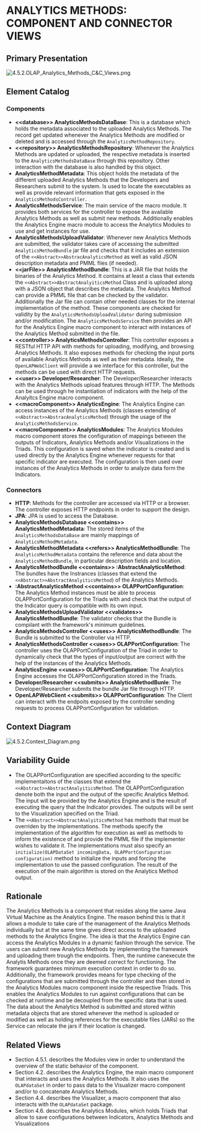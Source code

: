 # ANALYTICS METHODS: COMPONENT AND CONNECTOR VIEWS

## Primary Presentation

![4.5.2.OLAP_Analytics_Methods_C&C_Views.png](../4.Views/4.5.2.OLAP_Analytics_Methods_C%26C_Views.png)

## Element Catalog

### Components
* **&#60;&#60;database&#62;&#62; AnalyticsMethodsDataBase**: This is a database which holds the metadata associated to the uploaded Analytics Methods. The record get updated whenever the Analytics Methods are modified or deleted and is accessed through the `AnalyticsMethodRepository`.
* **&#60;&#60;repository&#62;&#62; AnalyticsMethodsRepository**: Whenever the Analytics Methods are updated or uploaded, the respective metadata is inserted to the `AnalyticsMethodsDataBase` through this repository. Other interaction with the database is also handled by this object.
* **AnalyticsMethodMetadata**: This object holds the metadata of the different uploaded Analytics Methods that the Developers and Researchers submit to the system. Is used to locate the executables as well as provide relevant information that gets exposed in the `AnalyticsMethodsController`.
* **AnalyticsMethodsService**: The main service of the macro module. It provides both services for the controller to expose the available Analytics Methods as well as submit new methods. Additionally enables the Analytics Engine macro module to access the Analytics Modules to use and get instances for use.
* **AnalyticsMethodsUploadValidator**: Whenever new Analytics Methods are submitted, the validator takes care of accessing the submitted `AnalyticsMethodBundle` jar file and checks that it includes an extension of the `<<Abstract>>AbstracAnalyticsMethod` as well as valid JSON description metadata and PMML files (if needed).
* **&#60;&#60;jarFile&#62;&#62; AnalyticsMethodBundle**: This is a JAR file that holds the binaries of the Analytics Method. It contains at least a class that extends the `<<Abstract>>AbstractAnalyiticsMethod` Class and is uploaded along with a JSON object that describes the metadata. The Analyitcs Method can provide a PMML file that can be checked by the validator. Additionally the Jar file can contain other needed classes for the internal implementation of the method. These components are checked for validity by the `AnalyticsMethodsUploadValidator` during submission and/or modification. The `AnalyticsMethodsService` then provides an API for the Analytics Engine macro component to interact with instances of the Analytics Method submitted in the file.
* **&#60;&#60;controller&#62;&#62; AnalyticsMethodsController**: This controller exposes a RESTful HTTP API with methods for uploading, modifying, and browsing Analytics Methods. It also exposes methods for checking the input ports of available Analytics Methods as well as their metadata. Ideally, the `OpenLAPWebClient` will provide a we interface for this controller, but the methods can be used with direct HTTP requests.
* **&#60;&#60;user&#62;&#62; Developer/Researcher**: The Developer/Researcher interacts with the Analytics Methods upload features through HTTP. The Methods can be used through he instantiation of indicators with the help of the Analyitcs Engine macro component.
* **&#60;&#60;macroComponent&#62;&#62; AnalyticsEngine**: The Analytics Engine can access instances of the Analytics Methods (classes extending of `<<Abstract>>AbstracAnalyticsMethod`) through the usage of the `AnalyticsMethodsService`.
* **&#60;&#60;macroComponent&#62;&#62; AnalyticsModules**: The Analytics Modules macro component stores the configuration of mappings between the outputs of Indicators, Analytics Methods and/or Visualizations in the Triads. This configuration is saved when the indicator is created and is used directly by the Analytics Engine whenever requests for that specific indicator are executed. The configuration is then used over instances of the Analytics Methods in order to analyze data form the Indicators.

### Connectors

* **HTTP**: Methods for the controller are accessed via HTTP or a browser. The controller exposes HTTP endpoints in order to support the design.
* **JPA**: JPA is used to access the Database.
* **AnalyticsMethodsDatabase &#60;&#60;contains&#62;&#62; AnalyticsMethodMetadata**: The stored items of the `AnalyticsMethodsDataBase` are mainly mappings of `AnalyticsMethodMetadata`.
* **AnalyticsMethodMetadata &#60;&#60;refers&#62;&#62; AnalyticsMethodBundle**: The `AnalyticsMethodMetadata` contains the reference and data about the `AnalyticsMethodBundle`, in particular description fields and location.
* **AnalyticsMethodBundle &#60;&#60;contains&#62;&#62; :AbstractAnalyticsMethod**: The bundles have the Instrances (classes that extend the `<<Abstract>>AbstractAnalyiticsMethod`) of the Analytics Methods.
* **:AbstractAnalyticsMethod &#60;&#60;contains&#62;&#62; OLAPPortConfiguration**: The Analytics Method instances must be able to process OLAPPortConfiguration for the Triads with and check that the output of the Indicator query is compatible with its own input.
* **AnalyticsMethodsUploadValidator &#60;&#60;validates&#62;&#62; AnalyticsMethodBundle**: The validator checks that the Bundle is compilant with the framework's minimum guidelines.
* **AnalyticsMethodsController &#60;&#60;uses&#62;&#62; AnalyticsMethodBundle**: The Bundle is submitted to the Controller via HTTP.
* **AnalyticsMethodsController &#60;&#60;uses&#62;&#62; OLAPPortConfiguration**: The controller uses the OLAPPortConfiguration of the Triad in order to dynamically check that the types of input/output are correct with the help of the instances of the Analytics Methods.
* **AnalyticsEngine &#60;&#60;uses&#62;&#62; OLAPPortConfiguration**: The Analytics Engine accesses the OLAPPortConfiguration stored in the Triads.
* **Developer/Researcher &#60;&#60;submits&#62;&#62; AnalyticsMethodBunle**: The Developer/Researcher submits the bundle Jar file through HTTP.
* **OpenLAPWebClient &#60;&#60;submits&#62;&#62; OLAPPortConfiguration**: The Client can interact with the endpoits exposed by the controller sending requests to process OLAPPortConfiguration for validation.

## Context Diagram

![4.5.2.Context_Diagram.png](../4.Views/4.5.2.Context_Diagram.png)

## Variability Guide

* The OLAPPortConfiguration are specified according to the specific implementaitons of the classes that extend the `<<Abstract>>AbstractAnalyiticsMethod`. The OLAPPortConfiguration denote both the input and the output of the specific Analytics Method. The input will be provided by the Analytics Engine and is the result of executing the query that the Indicator provides. The outputs will be sent to the Visualization specified on the Triad.
* The `<<Abstract>>AbstractAnalyiticsMethod` has methods that must be overriden by the implementations. The methods specify the implementation of the algorithm for execution as well as methods to inform the existence of and provide the PMML file if the implementer wishes to validate it. The implementations must also specify an `initialize(OLAPDataSet incomingData, OLAPPortConfiguration configuration)` method to initialize the inputs and forcing the implementation to use the passed configuration. The result of the execution of the main algorithm is stored on the Analytics Method output.

## Rationale

The Analytics Methods is a component that resides along the same Java Virtual Machine as the Analytics Engine. The reason behind this is that it allows a module to take care of the management of the Analytics Methods individually but at the same time gives direct access to the uploaded methods to the Analytics Engine.
The idea is that the Analytics Engine can access the Analytics Modules in a dynamic fashion through the service. The users can submit new Analytics Methods by implementing the framework and uploading them trough the endpoints. Then, the runtime canexecute the Analytis Methods once they are deemed correct for functioning. The framework guarantees minimum execution context in order to do so. Additionally, the framework provides means for type checking of the configurations that are submitted through the controller and then stored in the Analytics Modules macro component inside the respective Triads. This enables the Analytics Modules to run against configurations that can be checked at runtime and be decoupled from the specific data that is used.
The data about the Amalytics Method is submitted and stored within metadata objects that are stored whenever the method is uploaded or modified as well as holding references for the executable files (JARs) so the Service can relocate the jars if their location is changed.

## Related Views
* Section 4.5.1. describes the Modules view in order to understand the overview of the static behavior of the component.
* Section 4.2. describes the Analytics Engine, the main macro component that interacts and uses the Analytics Methods. It also uses the `OLAPdataSet` in order to pass data to the Visualizer macro component and/or to concatenate Analytics Methods.
* Section 4.4. describes the Visualizer, a macro component that also interacts with the `OLAPdataSet` package.
* Section 4.6. describes the Analytics Modules, which holds Triads that allow to save configurations between Indicators, Analytics Methods and Visualizations
